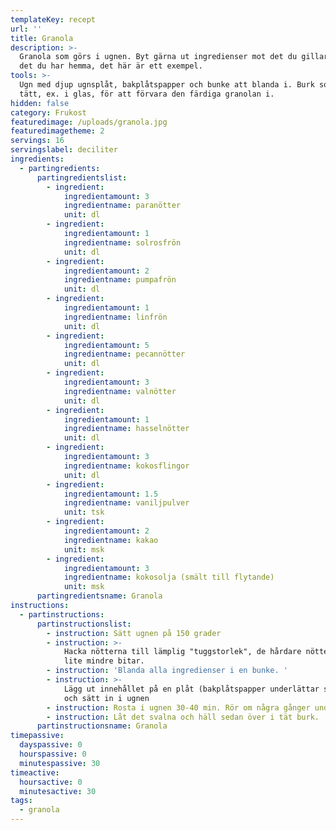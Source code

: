 ```yaml
---
templateKey: recept
url: ''
title: Granola
description: >-
  Granola som görs i ugnen. Byt gärna ut ingredienser mot det du gillar eller
  det du har hemma, det här är ett exempel.
tools: >-
  Ugn med djup ugnsplåt, bakplåtspapper och bunke att blanda i. Burk som sluter
  tätt, ex. i glas, för att förvara den färdiga granolan i.
hidden: false
category: Frukost
featuredimage: /uploads/granola.jpg
featuredimagetheme: 2
servings: 16
servingslabel: deciliter
ingredients:
  - partingredients:
      partingredientslist:
        - ingredient:
            ingredientamount: 3
            ingredientname: paranötter
            unit: dl
        - ingredient:
            ingredientamount: 1
            ingredientname: solrosfrön
            unit: dl
        - ingredient:
            ingredientamount: 2
            ingredientname: pumpafrön
            unit: dl
        - ingredient:
            ingredientamount: 1
            ingredientname: linfrön
            unit: dl
        - ingredient:
            ingredientamount: 5
            ingredientname: pecannötter
            unit: dl
        - ingredient:
            ingredientamount: 3
            ingredientname: valnötter
            unit: dl
        - ingredient:
            ingredientamount: 1
            ingredientname: hasselnötter
            unit: dl
        - ingredient:
            ingredientamount: 3
            ingredientname: kokosflingor
            unit: dl
        - ingredient:
            ingredientamount: 1.5
            ingredientname: vaniljpulver
            unit: tsk
        - ingredient:
            ingredientamount: 2
            ingredientname: kakao
            unit: msk
        - ingredient:
            ingredientamount: 3
            ingredientname: kokosolja (smält till flytande)
            unit: msk
      partingredientsname: Granola
instructions:
  - partinstructions:
      partinstructionslist:
        - instruction: Sätt ugnen på 150 grader
        - instruction: >-
            Hacka nötterna till lämplig "tuggstorlek", de hårdare nötterna i
            lite mindre bitar.
        - instruction: 'Blanda alla ingredienser i en bunke. '
        - instruction: >-
            Lägg ut innehållet på en plåt (bakplåtspapper underlättar senare)
            och sätt in i ugnen
        - instruction: Rosta i ugnen 30-40 min. Rör om några gånger under tiden.
        - instruction: Låt det svalna och häll sedan över i tät burk.
      partinstructionsname: Granola
timepassive:
  dayspassive: 0
  hourspassive: 0
  minutespassive: 30
timeactive:
  hoursactive: 0
  minutesactive: 30
tags:
  - granola
---
```

